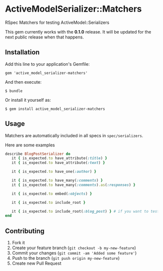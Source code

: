 # ActiveModelSerializer::Matchers

RSpec Matchers for testing ActiveModel::Serializers

This gem currently works with the **0.1.0** release. It will be updated
for the next public release when that happens.

## Installation

Add this line to your application's Gemfile:

    gem 'active_model_serializer-matchers'

And then execute:

    $ bundle

Or install it yourself as:

    $ gem install active_model_serializer-matchers

## Usage

Matchers are automatically included in all specs in `spec/serializers`.

Here are some examples

```ruby
describe BlogPostSerializer do
   it { is_expected.to have_attribute(:title) }
   it { is_expected.to have_attribute(:text) }

   it { is_expected.to have_one(:author) }

   it { is_expected.to have_many(:comments) }
   it { is_expected.to have_many(:comments).as(:responses) }

   it { is_expected.to embed(:objects) }

   it { is_expected.to include_root }

   it { is_expected.to include_root(:blog_post) } # if you want to test the root is specifically set to a different value
end
```

## Contributing

1. Fork it
2. Create your feature branch (`git checkout -b my-new-feature`)
3. Commit your changes (`git commit -am 'Added some feature'`)
4. Push to the branch (`git push origin my-new-feature`)
5. Create new Pull Request
